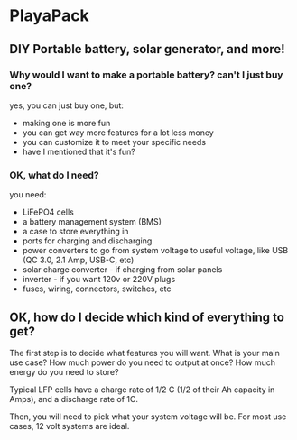 # PlayaPack
## DIY Portable battery, solar generator, and more! 

### Why would I want to make a portable battery? can't I just buy one?

yes, you can just buy one, but:
- making one is more fun
- you can get way more features for a lot less money
- you can customize it to meet your specific needs
- have I mentioned that it's fun?

### OK, what do I need?

you need:
- LiFePO4 cells
- a battery management system (BMS)
- a case to store everything in
- ports for charging and discharging
- power converters to go from system voltage to useful voltage, like USB (QC 3.0, 2.1 Amp, USB-C, etc)
- solar charge converter - if charging from solar panels
- inverter - if you want 120v or 220V plugs
- fuses, wiring, connectors, switches, etc

## OK, how do I decide which kind of everything to get?

The first step is to decide what features you will want. What is your main use case? How much power do you need to output at once? How much energy do you need to store?

Typical LFP cells have a charge rate of 1/2 C (1/2 of their Ah capacity in Amps), and a discharge rate of 1C.

Then, you will need to pick what your system voltage will be. For most use cases, 12 volt systems are ideal. 
